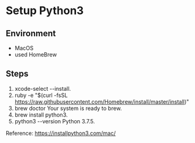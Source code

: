 # Setup Python3

## Environment

- MacOS
- used HomeBrew

## Steps

1. xcode-select --install.
1. ruby -e "$(curl -fsSL https://raw.githubusercontent.com/Homebrew/install/master/install)"
1. brew doctor Your system is ready to brew.
1. brew install python3.
1. python3 --version Python 3.7.5.

Reference:
<https://installpython3.com/mac/>
